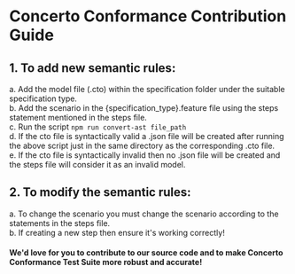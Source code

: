 # Concerto Conformance Contribution Guide      
## 1. To add new semantic rules:    
a. Add the model file (.cto) within the specification folder under the suitable specification type.     
b. Add the scenario in the {specification_type}.feature file using the steps statement mentioned in the steps file.    
c. Run the script `npm run convert-ast file_path`    
d. If the cto file is syntactically valid a .json file will be created after running the above script just in the same directory as the corresponding .cto file.    
e. If the cto file is syntactically invalid then no .json file will be created and the steps file will consider it as an invalid model.

## 2. To modify the semantic rules:    
a. To change the scenario you must change the scenario according to the statements in the steps file.    
b. If creating a new step then ensure it's working correctly!   

#### We'd love for you to contribute to our source code and to make Concerto Conformance Test Suite more robust and accurate!